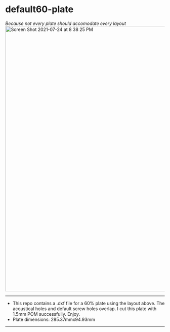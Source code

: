 # default60-plate
*Because not every plate should accomodate every layout*
<img width="836" alt="Screen Shot 2021-07-24 at 8 38 25 PM" src="https://user-images.githubusercontent.com/14165909/126887073-22731c23-6099-46bf-a103-74b7ef3ffc2b.png">

---
* This repo contains a .dxf file for a 60% plate using the layout above. The acoustical holes and default screw holes overlap. I cut this plate with 1.5mm POM successfully. Enjoy.
* Plate dimensions: 285.37mmx94.93mm
---

